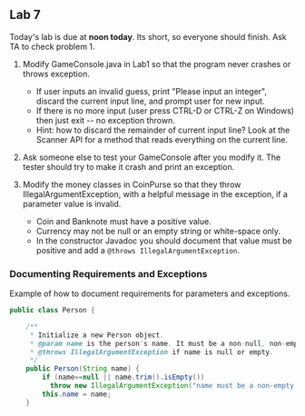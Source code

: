 ## Lab 7

Today's lab is due at **noon today**.  Its short, so everyone should finish.
Ask TA to check problem 1.

1. Modify GameConsole.java in Lab1 so that the program never crashes or throws exception.
   * If user inputs an invalid guess, print "Please input an integer", discard the current input line, and prompt user for new input.
   * If there is no more input (user press CTRL-D or CTRL-Z on Windows) then just exit -- no exception thrown.
   * Hint: how to discard the remainder of current input line?  Look at the Scanner API for a method that reads everything on the current line.

2. Ask someone else to test your GameConsole after you modify it.   The tester should try to make it crash and print an exception.

3. Modify the money classes in CoinPurse so that they throw IllegalArgumentException, with a helpful message in the exception, if a parameter value is invalid.  
   * Coin and Banknote must have a positive value.
   * Currency may not be null or an empty string or white-space only.
   * In the constructor Javadoc you should document that value must be positive and add a `@throws IllegalArgumentException`.


### Documenting Requirements and Exceptions

Example of how to document requirements for parameters and exceptions.

```java
public class Person {

    /**
     * Initialize a new Person object.
     * @param name is the person's name. It must be a non-null, non-empty String.
     * @throws IllegalArgumentException if name is null or empty.
     */
    public Person(String name) {
        if (name==null || name.trim().isEmpty())
          throw new IllegalArgumentException("name must be a non-empty string");
        this.name = name;
    }
```


